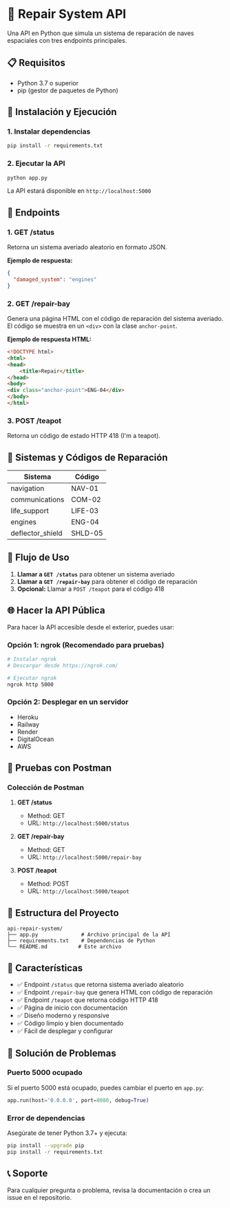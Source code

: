# 🚀 Repair System API

Una API en Python que simula un sistema de reparación de naves espaciales con tres endpoints principales.

## 📋 Requisitos

- Python 3.7 o superior
- pip (gestor de paquetes de Python)

## 🚀 Instalación y Ejecución

### 1. Instalar dependencias
```bash
pip install -r requirements.txt
```

### 2. Ejecutar la API
```bash
python app.py
```

La API estará disponible en `http://localhost:5000`

## 📡 Endpoints

### 1. GET /status
Retorna un sistema averiado aleatorio en formato JSON.

**Ejemplo de respuesta:**
```json
{
  "damaged_system": "engines"
}
```

### 2. GET /repair-bay
Genera una página HTML con el código de reparación del sistema averiado.
El código se muestra en un `<div>` con la clase `anchor-point`.

**Ejemplo de respuesta HTML:**
```html
<!DOCTYPE html>
<html>
<head>
    <title>Repair</title>
</head>
<body>
<div class="anchor-point">ENG-04</div>
</body>
</html>
```

### 3. POST /teapot
Retorna un código de estado HTTP 418 (I'm a teapot).

## 🔧 Sistemas y Códigos de Reparación

| Sistema | Código |
|---------|--------|
| navigation | NAV-01 |
| communications | COM-02 |
| life_support | LIFE-03 |
| engines | ENG-04 |
| deflector_shield | SHLD-05 |

## 🔄 Flujo de Uso

1. **Llamar a `GET /status`** para obtener un sistema averiado
2. **Llamar a `GET /repair-bay`** para obtener el código de reparación
3. **Opcional:** Llamar a `POST /teapot` para el código 418

## 🌐 Hacer la API Pública

Para hacer la API accesible desde el exterior, puedes usar:

### Opción 1: ngrok (Recomendado para pruebas)
```bash
# Instalar ngrok
# Descargar desde https://ngrok.com/

# Ejecutar ngrok
ngrok http 5000
```

### Opción 2: Desplegar en un servidor
- Heroku
- Railway
- Render
- DigitalOcean
- AWS

## 🧪 Pruebas con Postman

### Colección de Postman
1. **GET /status**
   - Method: GET
   - URL: `http://localhost:5000/status`

2. **GET /repair-bay**
   - Method: GET
   - URL: `http://localhost:5000/repair-bay`

3. **POST /teapot**
   - Method: POST
   - URL: `http://localhost:5000/teapot`

## 📁 Estructura del Proyecto

```
api-repair-system/
├── app.py              # Archivo principal de la API
├── requirements.txt    # Dependencias de Python
└── README.md          # Este archivo
```

## 🎯 Características

- ✅ Endpoint `/status` que retorna sistema averiado aleatorio
- ✅ Endpoint `/repair-bay` que genera HTML con código de reparación
- ✅ Endpoint `/teapot` que retorna código HTTP 418
- ✅ Página de inicio con documentación
- ✅ Diseño moderno y responsive
- ✅ Código limpio y bien documentado
- ✅ Fácil de desplegar y configurar

## 🐛 Solución de Problemas

### Puerto 5000 ocupado
Si el puerto 5000 está ocupado, puedes cambiar el puerto en `app.py`:
```python
app.run(host='0.0.0.0', port=8080, debug=True)
```

### Error de dependencias
Asegúrate de tener Python 3.7+ y ejecuta:
```bash
pip install --upgrade pip
pip install -r requirements.txt
```

## 📞 Soporte

Para cualquier pregunta o problema, revisa la documentación o crea un issue en el repositorio.

